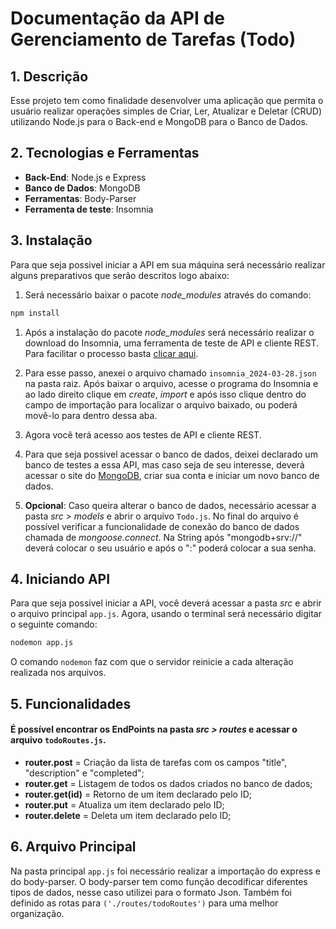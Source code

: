 # Documentação da API de Gerenciamento de Tarefas (Todo)

## 1. Descrição
Esse projeto tem como finalidade desenvolver uma aplicação que permita o usuário realizar operações simples de Criar, Ler, Atualizar e Deletar (CRUD) utilizando Node.js para o Back-end e MongoDB para o Banco de Dados.

## 2. Tecnologias e Ferramentas

- **Back-End**: Node.js e Express
- **Banco de Dados**: MongoDB
- **Ferramentas**: Body-Parser
- **Ferramenta de teste**: Insomnia

## 3. Instalação

Para que seja possivel iniciar a API em sua máquina será necessário realizar alguns preparativos que serão descritos logo abaixo:

1. Será necessário baixar o pacote _node_modules_ através do comando:

```bash
npm install
```
1. Após a instalação do pacote _node_modules_ será necessário realizar o download do Insomnia, uma ferramenta de teste de API e cliente REST. Para facilitar o processo basta [clicar aqui](https://insomnia.rest/download). 

2. Para esse passo, anexei o arquivo chamado `insomnia_2024-03-28.json` na pasta raiz. Após baixar o arquivo, acesse o programa do Insomnia e ao lado direito clique em _create_, _import_ e após isso clique dentro do campo de importação para localizar o arquivo baixado, ou poderá movê-lo para dentro dessa aba.
   
3. Agora você terá acesso aos testes de API e cliente REST.

4. Para que seja possivel acessar o banco de dados, deixei declarado um banco de testes a essa API, mas caso seja de seu interesse, deverá acessar o site do [MongoDB](https://www.mongodb.com/pt-br/cloud/atlas/lp/try4?utm_source=bing&utm_campaign=search_bs_pl_evergreen_atlas_core_prosp-brand_gic-null_amers-br_ps-all_desktop_eng_lead&utm_term=mongodb&utm_medium=cpc_paid_search&utm_ad=e&utm_ad_campaign_id=415204511&adgroup=1209463260064162&msclkid=a0736d4b286e18b00eb60b4e97209b27?utm_source=bing&utm_campaign=search_bs_pl_evergreen_atlas_core_prosp-brand_gic-null_amers-br_ps-all_desktop_eng_lead&utm_term=mongodb&utm_medium=cpc_paid_search&utm_ad=e&utm_ad_campaign_id=415204511&adgroup=1209463260064162&msclkid=a0736d4b286e18b00eb60b4e97209b27), criar sua conta e iniciar um novo banco de dados.
5. **Opcional**: Caso queira alterar o banco de dados, necessário acessar a pasta _src > models_ e abrir o arquivo `Todo.js`. No final do arquivo é possível verificar a funcionalidade de conexão do banco de dados chamada de _mongoose.connect_. Na String após "mongodb+srv://" deverá colocar o seu usuário e após o ":" poderá colocar a sua senha.
   
## 4. Iniciando API
Para que seja possivel iniciar a API, você deverá acessar a pasta _src_ e abrir o arquivo principal `app.js`. Agora, usando o terminal será necessário digitar o seguinte comando:

```bash
nodemon app.js
```
O comando `nodemon` faz com que o servidor reinicie a cada alteração realizada nos arquivos.

## 5. Funcionalidades

#### É possível encontrar os EndPoints na pasta _src > routes_ e acessar o arquivo `todoRoutes.js`.

* **router.post** = Criação da lista de tarefas com os campos "title", "description" e "completed";
* **router.get** = Listagem de todos os dados criados no banco de dados;
* **router.get(id)** = Retorno de um item declarado pelo ID;
* **router.put** = Atualiza um item declarado pelo ID;
* **router.delete** = Deleta um item declarado pelo ID;

## 6. Arquivo Principal

Na pasta principal `app.js` foi necessário realizar a importação do express e do body-parser. O body-parser tem como função decodificar diferentes tipos de dados, nesse caso utilizei para o formato Json. Também foi definido as rotas para `('./routes/todoRoutes')` para uma melhor organização.
